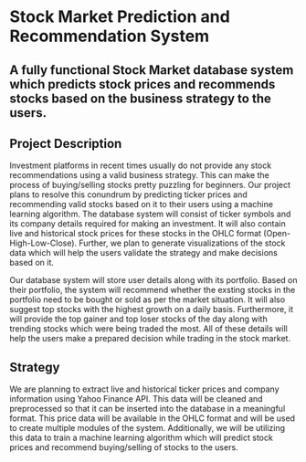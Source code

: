 # Stock Market Prediction and Recommendation System

## A fully functional Stock Market database system which predicts stock prices and recommends stocks based on the business strategy to the users.

## Project Description
Investment platforms in recent times usually do not provide any stock recommendations using a valid business strategy. This can make the process of buying/selling stocks pretty puzzling for beginners. Our project plans to resolve this conundrum by predicting ticker prices and recommending valid stocks based on it to their users using a machine learning algorithm. The database system will consist of ticker symbols and its company details required for making an investment. It will also contain live and historical stock prices for these stocks in the OHLC format (Open-High-Low-Close). Further, we plan to generate visualizations of the stock data which will help the users validate the strategy and make decisions based on it. 

Our database system will store user details along with its portfolio. Based on their portfolio, the system will recommend whether the exsting stocks in the portfolio need to be bought or sold as per the market situation. It will also suggest top stocks with the highest growth on a daily basis. Furthermore, it will provide the top gainer and top loser stocks of the day along with trending stocks which were being traded the most. All of these details will help the users make a prepared decision while trading in the stock market.  

## Strategy
We are planning to extract live and historical ticker prices and company information using Yahoo Finance API. This data will be cleaned and preprocessed so that it can be inserted into the database in a meaningful format. This price data will be available in the OHLC format and will be used to create multiple modules of the system. Additionally, we will be utilizing this data to train a machine learning algorithm which will predict stock prices and recommend buying/selling of stocks to the users.  
